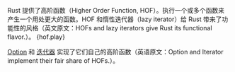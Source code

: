 Rust 提供了高阶函数（Higher Order Function, HOF）。执行一个或多个函数来产生一个用处更大的函数。HOF 和惰性迭代器（lazy iterator）给 Rust 带来了功能性的风格（英文原文：HOFs 
and lazy iterators give Rust its functional flavor.）。
{hof.play}

[Option][option] 和 [迭代器][iter] 实现了它们自己的高阶函数（英语原文：Option and Iterator implement their fair share of HOFs.）。

[option]: http://doc.rust-lang.org/core/option/enum.Option.html
[iter]: http://doc.rust-lang.org/core/iter/trait.Iterator.html
